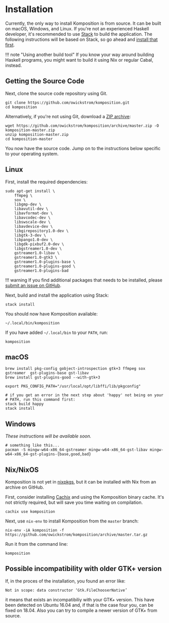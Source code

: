 # Installation

Currently, the only way to install Komposition is from source. It can be built
on macOS, Windows, and Linux. If you're not an experienced Haskell developer,
it's recommended to use
[Stack](https://docs.haskellstack.org/en/stable/README/) to build the
application. The following instructions will be based on Stack, so go ahead
and [install that first](https://docs.haskellstack.org/en/stable/README/#how-to-install).

!!! note "Using another build tool"
    If you know your way around building Haskell programs, you might want to
    build it using Nix or regular Cabal, instead.

## Getting the Source Code

Next, clone the source code repository using Git.

```shell
git clone https://github.com/owickstrom/komposition.git
cd komposition
```

Alternatively, if you're not using Git, download a [ZIP
archive](https://github.com/owickstrom/komposition/archive/master.zip):

```shell
wget https://github.com/owickstrom/komposition/archive/master.zip -O komposition-master.zip
unzip komposition-master.zip
cd komposition-master
```

You now have the source code. Jump on to the instructions below specific to
your operating system.

## Linux

First, install the required dependencies:

```shell
sudo apt-get install \
    ffmpeg \
    sox \
    libgmp-dev \
    libavutil-dev \
    libavformat-dev \
    libavcodec-dev \
    libswscale-dev \
    libavdevice-dev \
    libgirepository1.0-dev \
    libgtk-3-dev \
    libpango1.0-dev \
    libgdk-pixbuf2.0-dev \
    libgstreamer1.0-dev \
    gstreamer1.0-libav \
    gstreamer1.0-gtk3 \
    gstreamer1.0-plugins-base \
    gstreamer1.0-plugins-good \
    gstreamer1.0-plugins-bad
```

!!! warning
    If you find additional packages that needs to be installed, please [submit
    an issue on GitHub](https://github.com/owickstrom/komposition).

Next, build and install the application using Stack:

```shell
stack install
```

You should now have Komposition available:

```shell
~/.local/bin/komposition
```

If you have added `~/.local/bin` to your `PATH`, run:

```shell
komposition
```

## macOS

```shell
brew install pkg-config gobject-introspection gtk+3 ffmpeg sox gstreamer  gst-plugins-base gst-libav
brew install gst-plugins-good --with-gtk+3

export PKG_CONFIG_PATH="/usr/local/opt/libffi/lib/pkgconfig"

# if you get an error in the next step about 'happy' not being on your
# PATH, run this command first:
stack build happy
stack install
```

## Windows

*These instructions will be available soon.*

```
# something like this...
pacman -S mingw-w64-x86_64-gstreamer mingw-w64-x86_64-gst-libav mingw-w64-x86_64-gst-plugins-{base,good,bad}
```

## Nix/NixOS

Komposition is not yet in [nixpkgs](https://github.com/NixOS/nixpkgs), but it
can be installed with Nix from an archive on GitHub.

First, consider installing [Cachix](https://cachix.org/) and using the
Komposition binary cache. It's not strictly required, but will save you time
waiting on compilation.

```shell
cachix use komposition
```

Next, use `nix-env` to install Komposition from the `master` branch:

```shell
nix-env -iA komposition -f https://github.com/owickstrom/komposition/archive/master.tar.gz
```

Run it from the command line:

```shell
komposition
```

## Possible incompatibility with older GTK+ version

If, in the proces of the installation, you found an error like:

```
Not in scope: data constructor ‘Gtk.FileChooserNative’
```

it means that exists an incompatibiliy with your GTK+ version. This have been detected on Ubuntu 16.04 and, if that is the case four you, can be fixed on 18.04. Also you can try to compile a newer version of GTK+ from source.
